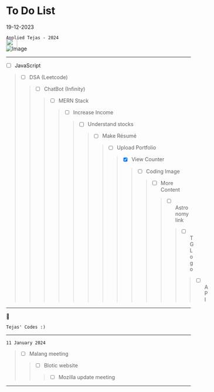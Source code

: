 # To Do List

19-12-2023
```
Applied Tejas - 2024
```

![Image](https://static.wikia.nocookie.net/nitrome/images/b/b3/Space-hopper_idle.gif/revision/latest/thumbnail/width/160/height/160?cb=20181016181826])
<div style="margin-top: -50px; position:absolute;">
<img src="https://media4.giphy.com/media/v1.Y2lkPTc5MGI3NjExdGRydnRlYWI1NmxjbnhwN2plMWk3bGlhc3I0aGFsYnVha3dxY2JzbSZlcD12MV9pbnRlcm5hbF9naWZfYnlfaWQmY3Q9cw/PAt1B2nLoWyv5BHlOu/giphy.gif" width=30px>
</div>

---

- [ ] JavaScript
>- [ ] DSA (Leetcode)
>>- [ ] ChatBot (Infinity)
>>>- [ ] MERN Stack
>>>>- [ ]  Increase Income
>>>>>- [ ] Understand stocks
>>>>>>- [ ] Make Résumé
>>>>>>>- [ ] Upload Portfolio
>>>>>>>>- [x] View Counter
>>>>>>>>>- [ ] Coding Image
>>>>>>>>>>- [ ] More Content
>>>>>>>>>>>- [ ] Astronomy link
>>>>>>>>>>>>- [ ] TG Logo
>>>>>>>>>>>>>- [ ] API

---


:rocket:

    Tejas' Codes :)

---

```
11 January 2024
```

>- [ ] Malang meeting
>>- [ ] Blotic website
>>>- [ ] Mozilla update meeting

---
